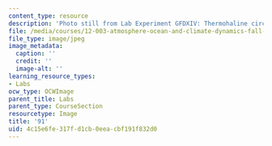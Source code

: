 ```yaml
---
content_type: resource
description: 'Photo still from Lab Experiment GFDXIV: Thermohaline circulation.'
file: /media/courses/12-003-atmosphere-ocean-and-climate-dynamics-fall-2008/4c15e6fe317fd1cb0eeacbf191f832d0_91.jpg
file_type: image/jpeg
image_metadata:
  caption: ''
  credit: ''
  image-alt: ''
learning_resource_types:
- Labs
ocw_type: OCWImage
parent_title: Labs
parent_type: CourseSection
resourcetype: Image
title: '91'
uid: 4c15e6fe-317f-d1cb-0eea-cbf191f832d0
---
```

